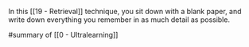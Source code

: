 In this [[19 - Retrieval]] technique, you sit down with a blank paper, and write down everything you remember in as much detail as possible.

#summary of [[0 - Ultralearning]]
